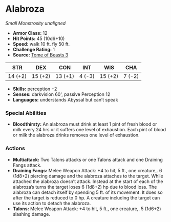# Alabroza

*Small* *Monstrosity* *unaligned*

- **Armor Class:** 12
- **Hit Points:** 45 (10d6+10)
- **Speed:** walk 10 ft. fly 50 ft.
- **Challenge Rating:** 1
- **Source:** [Tome of Beasts 3](https://koboldpress.com/kpstore/product/tome-of-beasts-2-for-5th-edition/)

| STR | DEX | CON | INT | WIS | CHA |
| --- | --- | --- | --- | --- | --- |
| 14 (+2) | 15 (+2) | 13 (+1) | 4 (-3) | 15 (+2) | 7 (-2) |

- **Skills:** perception +2
- **Senses:** darkvision 60', passive Perception 12
- **Languages:** understands Abyssal but can’t speak
### Special Abilities
- **Bloodthirsty:** An alabroza must drink at least 1 pint of fresh blood or milk every 24 hrs or it suffers one level of exhaustion. Each pint of blood or milk the alabroza drinks removes one level of exhaustion.
### Actions
- **Multiattack:** Two Talons attacks or one Talons attack and one Draining Fangs attack.
- **Draining Fangs:** Melee Weapon Attack: +4 to hit, 5 ft., one creature,. 6 (1d8+2) piercing damage and the alabroza attaches to the target. While attached the alabroza doesn’t attack. Instead at the start of each of the alabroza’s turns the target loses 6 (1d8+2) hp due to blood loss. The alabroza can detach itself by spending 5 ft. of its movement. It does so after the target is reduced to 0 hp. A creature including the target can use its action to detach the alabroza.
- **Talons:** Melee Weapon Attack: +4 to hit, 5 ft., one creature,. 5 (1d6+2) slashing damage.
